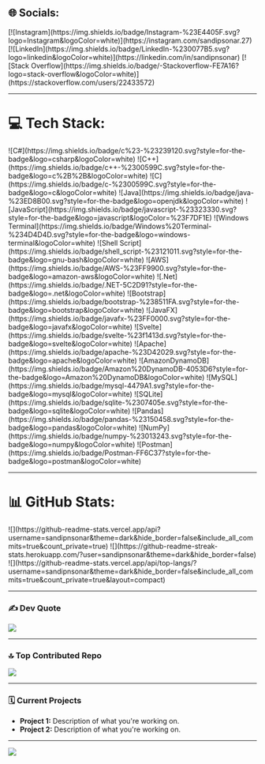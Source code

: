 ## 🌐 Socials:
<div style="display: flex; gap: 10px;">
  [![Instagram](https://img.shields.io/badge/Instagram-%23E4405F.svg?logo=Instagram&logoColor=white)](https://instagram.com/sandipsonar.27) 
  [![LinkedIn](https://img.shields.io/badge/LinkedIn-%230077B5.svg?logo=linkedin&logoColor=white)](https://linkedin.com/in/sandipnsonar) 
  [![Stack Overflow](https://img.shields.io/badge/-Stackoverflow-FE7A16?logo=stack-overflow&logoColor=white)](https://stackoverflow.com/users/22433572) 
</div>

---

# 💻 Tech Stack:
<div style="display: flex; flex-wrap: wrap; gap: 10px;">
  ![C#](https://img.shields.io/badge/c%23-%23239120.svg?style=for-the-badge&logo=csharp&logoColor=white) 
  ![C++](https://img.shields.io/badge/c++-%2300599C.svg?style=for-the-badge&logo=c%2B%2B&logoColor=white) 
  ![C](https://img.shields.io/badge/c-%2300599C.svg?style=for-the-badge&logo=c&logoColor=white) 
  ![Java](https://img.shields.io/badge/java-%23ED8B00.svg?style=for-the-badge&logo=openjdk&logoColor=white) 
  ![JavaScript](https://img.shields.io/badge/javascript-%23323330.svg?style=for-the-badge&logo=javascript&logoColor=%23F7DF1E) 
  ![Windows Terminal](https://img.shields.io/badge/Windows%20Terminal-%234D4D4D.svg?style=for-the-badge&logo=windows-terminal&logoColor=white) 
  ![Shell Script](https://img.shields.io/badge/shell_script-%23121011.svg?style=for-the-badge&logo=gnu-bash&logoColor=white) 
  ![AWS](https://img.shields.io/badge/AWS-%23FF9900.svg?style=for-the-badge&logo=amazon-aws&logoColor=white) 
  ![.Net](https://img.shields.io/badge/.NET-5C2D91?style=for-the-badge&logo=.net&logoColor=white) 
  ![Bootstrap](https://img.shields.io/badge/bootstrap-%238511FA.svg?style=for-the-badge&logo=bootstrap&logoColor=white) 
  ![JavaFX](https://img.shields.io/badge/javafx-%23FF0000.svg?style=for-the-badge&logo=javafx&logoColor=white) 
  ![Svelte](https://img.shields.io/badge/svelte-%23f1413d.svg?style=for-the-badge&logo=svelte&logoColor=white) 
  ![Apache](https://img.shields.io/badge/apache-%23D42029.svg?style=for-the-badge&logo=apache&logoColor=white) 
  ![AmazonDynamoDB](https://img.shields.io/badge/Amazon%20DynamoDB-4053D6?style=for-the-badge&logo=Amazon%20DynamoDB&logoColor=white) 
  ![MySQL](https://img.shields.io/badge/mysql-4479A1.svg?style=for-the-badge&logo=mysql&logoColor=white) 
  ![SQLite](https://img.shields.io/badge/sqlite-%2307405e.svg?style=for-the-badge&logo=sqlite&logoColor=white) 
  ![Pandas](https://img.shields.io/badge/pandas-%23150458.svg?style=for-the-badge&logo=pandas&logoColor=white) 
  ![NumPy](https://img.shields.io/badge/numpy-%23013243.svg?style=for-the-badge&logo=numpy&logoColor=white) 
  ![Postman](https://img.shields.io/badge/Postman-FF6C37?style=for-the-badge&logo=postman&logoColor=white)
</div>

---

# 📊 GitHub Stats:
<div style="display: flex; flex-direction: column; gap: 20px;">
  ![](https://github-readme-stats.vercel.app/api?username=sandipnsonar&theme=dark&hide_border=false&include_all_commits=true&count_private=true)
  ![](https://github-readme-streak-stats.herokuapp.com/?user=sandipnsonar&theme=dark&hide_border=false)
  ![](https://github-readme-stats.vercel.app/api/top-langs/?username=sandipnsonar&theme=dark&hide_border=false&include_all_commits=true&count_private=true&layout=compact)
</div>

---

### ✍️ Dev Quote
![](https://quotes-github-readme.vercel.app/api?type=horizontal&theme=radical)

---

### 🔝 Top Contributed Repo
![](https://github-contributor-stats.vercel.app/api?username=sandipnsonar&limit=5&theme=dark&combine_all_yearly_contributions=true)

---

### 🗓️ Current Projects
- **Project 1:** Description of what you're working on.
- **Project 2:** Description of what you're working on.

---

[![](https://visitcount.itsvg.in/api?id=sandipnsonar&icon=0&color=0)](https://visitcount.itsvg.in)

<!-- Proudly created with GPRM ( https://gprm.itsvg.in ) -->
